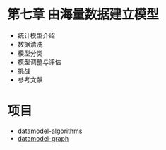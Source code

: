 #  第七章 由海量数据建立模型

+  统计模型介绍
+  数据清洗
+  模型分类
+  模型调整与评估
+  挑战
+  参考文献

# 项目


+ [datamodel-algorithms](datamodel-algorithms/README.md)
+ [datamodel-graph](datamodel-graph/README.md)
